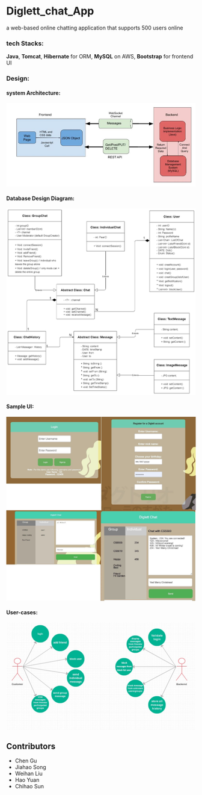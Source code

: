 # Diglett_chat_App
a web-based online chatting application that supports 500 users online

### tech Stacks:
**Java**, **Tomcat**, **Hibernate** for ORM, **MySQL** on AWS, **Bootstrap** for frontend UI


### Design:

#### system Architecture:

![alt text](https://github.com/damonchen6886/Diglett_chat_App/blob/master/Documnets/system%20architecture.jpeg?raw=true)

#### Database Design Diagram:

![alt text](https://github.com/damonchen6886/Diglett_chat_App/blob/master/Documnets/UML.png?raw=true)



#### Sample UI:

![alt text](https://github.com/damonchen6886/Diglett_chat_App/blob/master/Documnets/0005.jpg?raw=true)

#### User-cases:
![alt text](https://github.com/damonchen6886/Diglett_chat_App/blob/master/Documnets/UML(user-case).jpeg?raw=true)





## Contributors
- Chen Gu
- Jiahao Song
- Weihan Liu
- Hao Yuan
- Chihao Sun

